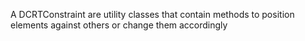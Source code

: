A DCRTConstraint are utility classes that contain methods to position elements against others or change them accordingly